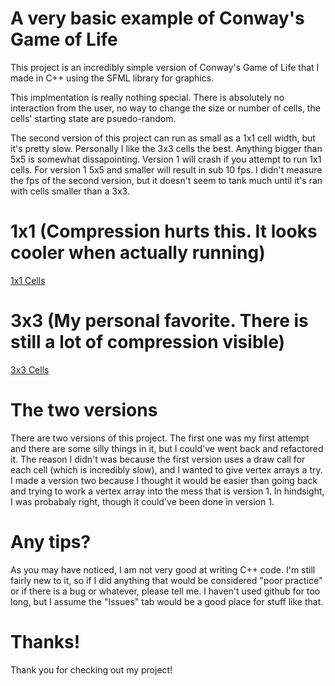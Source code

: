 # A very basic example of Conway's Game of Life
This project is an incredibly simple version of Conway's Game of Life that I made in C++ using the SFML library for graphics. 

This implmentation is really nothing special. There is absolutely no interaction from the user, no way to change the size or number of cells, the cells' starting state are psuedo-random.

The second version of this project can run as small as a 1x1 cell width, but it's pretty slow. Personally I like the 3x3 cells the best. Anything bigger than 5x5 is somewhat dissapointing. Version 1 will crash if you attempt to run 1x1 cells. For version 1 5x5 and smaller will result in sub 10 fps. I didn't measure the fps of the second version, but it doesn't seem to tank much until it's ran with cells smaller than a 3x3.

# 1x1 (Compression hurts this. It looks cooler when actually running)
[1x1 Cells](https://i.imgur.com/XWwLIjc.gifv)

# 3x3 (My personal favorite. There is still a lot of compression visible)
[3x3 Cells](https://i.imgur.com/HN1pdG4.gifv)

# The two versions
There are two versions of this project. The first one was my first attempt and there are some silly things in it, but I could've went back and refactored it. The reason I didn't was because the first version uses a draw call for each cell (which is incredibly slow), and I wanted to give vertex arrays a try. I made a version two because I thought it would be easier than going back and trying to work a vertex array into the mess that is version 1. In hindsight, I was probabaly right, though it could've been done in version 1.

# Any tips?
As you may have noticed, I am not very good at writing C++ code. I'm still fairly new to it, so if I did anything that would be considered "poor practice" or if there is a bug or whatever, please tell me. I haven't used github for too long, but I assume the "Issues" tab would be a good place for stuff like that.

# Thanks!
Thank you for checking out my project!

